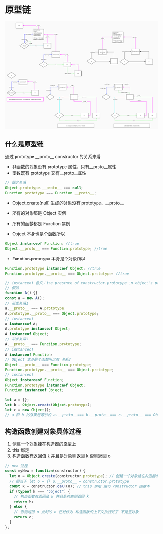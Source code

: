 <!--
 * @Author: 鱼小柔
 * @Date: 2020-11-15 21:35:29
 * @LastEditors: your name
 * @LastEditTime: 2021-06-06 12:09:50
 * @Description: file content
-->

# 原型链


![](./static/prototype-chain.jpg)

## 什么是原型链

通过  prototype \_\_proto\_\_ constructor 的关系来看





- 非函数的对象没有 prototype 属性，只有\_\_proto\_\_属性
- 函数既有 prototype 又有\_\_proto\_\_属性

```js
// 既定关系
Object.prototype.__proto__ === null;
Function.prototype === Function.__proto__;
```

- Object.create(null) 生成的对象没有 prototype、\_\_proto\_\_

- 所有的对象都是 Object 实例
- 所有的函数都是 Function 实例

- Object 本身也是个函数所以

```js
Object instanceof Function; //true
Object.__proto__ === Function.prototype; //true
```

- Function.prototype 本身是个对象所以

```js
Function.prototype instanceof Object; //true
Function.prototype.__proto__ === Object.prototype; //true
```

```js
// instanceof 含义：the presence of constructor.prototype in object's prototype chain.
// 假如
function A() {}
const a = new A();
// 形成关系1
a.__proto__ === A.prototype;
A.prototype.__proto__ === Object.prototype;
// instanceof
a instanceof A;
A.prototype instanceof Object;
A instanceof Object;
// 形成关系2
A.__proto__ === Function.prototype;
// instanceof
A instanceof Function;
// Object 本身是个函数所以有 关系3
Object.__proto__ === Function.prototype;
Function.prototype.__proto__ === Object.prototype;
// instanceof
Object instanceof Function;
Function.prototype instanceof Object;
Function instanceof Object;
```

```js
let a = {};
let b = Object.create(Object.prototype);
let c = new Object();
// a 和 b 的效果是等价的 a.__proto__=== b.__proto__=== c.__proto__ === Object.prototype
```

## 构造函数创建对象具体过程

1. 创建一个对象挂在构造器的原型上
2. this 绑定
3. 构造函数有返回值 k 并且是对象则返回 k 否则返回 o

```js
// new 过程
const myNew = function(constructor) {
  let o = Object.create(constructor.prototype); // 创建一个对象挂在构造器的原型上
  // 相当于 let o = {} o.__proto__ = constructor.prototype
  const k = constructor.call(o); // this 绑定 运行 constructor 函数体
  if (typeof k === "object") {
    // 构造函数有返回值 k 并且是对象则返回 k
    return k;
  } else {
    // 否则返回 o 此时的 o 已经作为 构造函数的上下文执行过了 不是空对象
    return o;
  }
};
```
